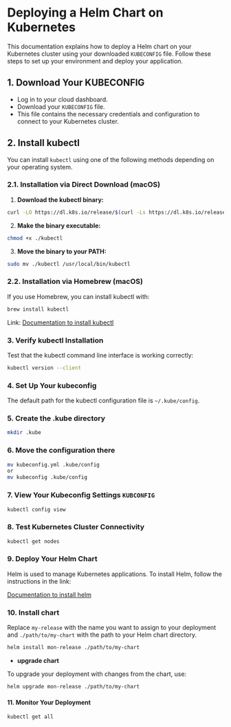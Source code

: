 # Deploying a Helm Chart on Kubernetes

This documentation explains how to deploy a Helm chart on your Kubernetes cluster using your downloaded `KUBECONFIG` file. Follow these steps to set up your environment and deploy your application.

## 1. Download Your KUBECONFIG

- Log in to your cloud dashboard.
- Download your `KUBECONFIG` file.
- This file contains the necessary credentials and configuration to connect to your Kubernetes cluster.

## 2. Install kubectl

You can install `kubectl` using one of the following methods depending on your operating system.

### 2.1. Installation via Direct Download (macOS)

1. **Download the kubectl binary:**

```bash
curl -LO https://dl.k8s.io/release/$(curl -Ls https://dl.k8s.io/release/stable.txt)/bin/darwin/amd64/kubectl
```

2. **Make the binary executable:**

```bash
chmod +x ./kubectl
```
 
3. **Move the binary to your PATH:**

```bash
sudo mv ./kubectl /usr/local/bin/kubectl
```

### 2.2. Installation via Homebrew (macOS)

If you use Homebrew, you can install kubectl with:

```bash
brew install kubectl
```

Link:
[Documentation to install kubectl](https://kubernetes.io/fr/docs/tasks/tools/install-kubectl/)

### 3. Verify kubectl Installation

Test that the kubectl command line interface is working correctly:

```bash
kubectl version --client
```
 
### 4. Set Up Your kubeconfig

The default path for the kubectl configuration file is `~/.kube/config`.
 
### 5. Create the .kube directory

```bash
mkdir .kube
```
 
### 6. Move the configuration there

```bash
mv kubeconfig.yml .kube/config
or
mv kubeconfig .kube/config
```

### 7. View Your Kubeconfig Settings `KUBCONFIG`

```bash
kubectl config view
```
 
### 8. Test Kubernetes Cluster Connectivity

```bash
kubectl get nodes
```

### 9. Deploy Your Helm Chart

Helm is used to manage Kubernetes applications. To install Helm, follow the instructions in the link:

[Documentation to install helm](https://helm.sh/fr/docs/intro/install/)

### 10. Install chart

Replace `my-release` with the name you want to assign to your deployment and `./path/to/my-chart` with the path to your Helm chart directory.

```bash
helm install mon-release ./path/to/my-chart
```

- **upgrade chart**

To upgrade your deployment with changes from the chart, use:

```bash
helm upgrade mon-release ./path/to/my-chart
```

#### 11. Monitor Your Deployment

```bash
kubectl get all
```